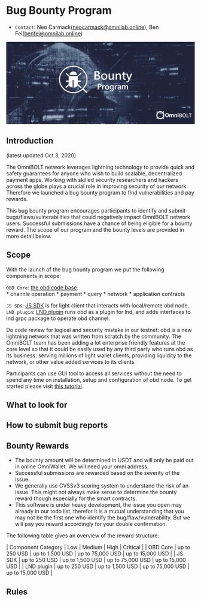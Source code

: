 # Bug Bounty Program

* `Contact`: Neo Carmack(neocarmack@omnilab.online), Ben Fei(benfei@omnilab.online)

<p align="center">
  <img width="750" alt="OmniBOLT-Bug-Bounty" src="assets/omni-bounty.png">
</p>

## Introduction

(latest updated Oct 3, 2020)

The OmniBOLT network leverages lightning technology to provide quick and safety guarantees for anyone who wish to build scalable, decentralized payment apps. Working with skilled security researchers and hackers across the globe plays a crucial role in improving security of our network. Therefore we launched a bug bounty program to find vulnerabilities and pay rewards. 

This bug bounty program encourages participants to identify and submit bugs/flaws/vulnerabilities that could negatively impact OmniBOLT network users. Successful submissions have a chance of being eligible for a bounty reward. The scope of our program and the bounty levels are provided in more detail below.


## Scope

With the launch of the bug bounty program we put the following components in scope:  

`OBD Core`: [the obd code base](https://github.com/omnilaboratory/obd).  
	* channle operation
	* payment
	* query
	* network
	* application contracts

`JS SDK`: [JS SDK](https://omnilaboratory.github.io/obd/#/js-sdk) is for light client that interacts with local/remote obd node.  
`LND plugin`: [LND plugin](https://github.com/omnilaboratory/lnd) runs obd as a plugin for lnd, and adds interfaces to lnd grpc package to operate obd channel.  
 
Do code review for logical and security mistake in our testnet: obd is a new lightning network that was written from scratch by the community. The OmniBOLT team has been adding a lot enterprise friendly features at the core level so that it could be easily used by any third party who runs obd as its business: serving millions of light wallet clients, providing liquidity to the network, or other value added services to its clients. 

Participants can use GUI tool to access all services without the need to spend any time on installation, setup and configuration of obd node. To get started please visit [this tutorial](https://omnilaboratory.github.io/obd/#/GUI-tool).   

 
## What to look for


## How to submit bug reports

## Bounty Rewards

* The bounty amount will be determined in USDT and will only be paid out in online OmniWallet. We will need your omni address.   
* Successful submissions are rewarded based on the severity of the issue.  
* We generally use CVSSv3 scoring system to understand the risk of an issue. This might not always make sense to determine the bounty reward though especially for the smart contracts.  
* This software is under heavy development, the issue you open may already in our todo list, therefor it is a mutual understanding that you may not be the first one who identify the bug/flaw/vulnerability. But we will pay you reward accordingly for your double confirmation.  


The following table gives an overview of the reward structure:   
				
|  Component Category  |        Low       |      Medium       |        High       |      Critical      | 
|     OBD Core         |  up to 250 USD	  |  up to 1,500 USD  | up to 75,000 USD  |  up to 15,000 USD  | 
|      JS SDK  	       |  up to 250 USD	  |  up to 1,500 USD  | up to 75,000 USD  |  up to 15,000 USD  | 
|    LND plugin        |  up to 250 USD	  |  up to 1,500 USD  | up to 75,000 USD  |  up to 15,000 USD  |
  


## Rules 
